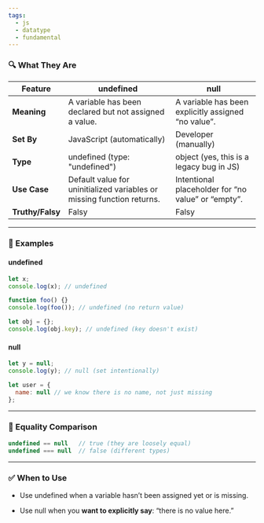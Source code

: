 ```yaml
---
tags:
  - js
  - datatype
  - fundamental
---
```


### **🔍 What They Are**

|**Feature**|undefined|null|
|---|---|---|
|**Meaning**|A variable has been declared but not assigned a value.|A variable has been explicitly assigned “no value”.|
|**Set By**|JavaScript (automatically)|Developer (manually)|
|**Type**|undefined (type: "undefined")|object (yes, this is a legacy bug in JS)|
|**Use Case**|Default value for uninitialized variables or missing function returns.|Intentional placeholder for “no value” or “empty”.|
|**Truthy/Falsy**|Falsy|Falsy|

---

### **🧪 Examples**

#### **undefined**

```js
let x;
console.log(x); // undefined

function foo() {}
console.log(foo()); // undefined (no return value)

let obj = {};
console.log(obj.key); // undefined (key doesn't exist)
```

#### **null**

```js
let y = null;
console.log(y); // null (set intentionally)

let user = {
  name: null // we know there is no name, not just missing
};
```

---

### **🔁 Equality Comparison**

```js
undefined == null   // true (they are loosely equal)
undefined === null  // false (different types)
```

---

### **✅ When to Use**

- Use undefined when a variable hasn’t been assigned yet or is missing.
    
- Use null when you **want to explicitly say**: “there is no value here.”
    
